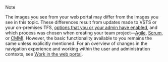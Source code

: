 
<a id="image-diff"></a>  

>[!NOTE]  
>The images you see from your web portal may differ from the images you see in this topic. These differences result from updates made to VSTS or your on-premises TFS, [options that you or your admin have enabled](/vsts/collaborate/preview-features), and which process was chosen when creating your team project&mdash;[Agile](/vsts/work/guidance/agile-process), [Scrum](/vsts/work/guidance/scrum-process), or [CMMI](/vsts/work/guidance/cmmi-process). However, the basic functionality available to you remains the same unless explicitly mentioned. For an overview of changes in the navigation experience and working within the user and administration contexts, see [Work in the web portal](/vsts/connect/work-web-portal#admin-context). 
